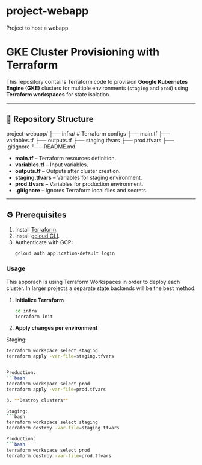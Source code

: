 # project-webapp
Project to host a webapp

# GKE Cluster Provisioning with Terraform

This repository contains Terraform code to provision **Google Kubernetes Engine (GKE)** clusters for multiple environments (`staging` and `prod`) using **Terraform workspaces** for state isolation.

---

## 📂 Repository Structure

project-webapp/
├── infra/                       # Terraform configs
├── main.tf
├── variables.tf
├── outputs.tf
├── staging.tfvars
├── prod.tfvars
├── .gitignore
└── README.md


- **main.tf** – Terraform resources definition.
- **variables.tf** – Input variables.
- **outputs.tf** – Outputs after cluster creation.
- **staging.tfvars** – Variables for staging environment.
- **prod.tfvars** – Variables for production environment.
- **.gitignore** – Ignores Terraform local files and secrets.

---

## ⚙️ Prerequisites

1. Install [Terraform](https://developer.hashicorp.com/terraform/downloads).
2. Install [gcloud CLI](https://cloud.google.com/sdk/docs/install).
3. Authenticate with GCP:
   ```bash
   gcloud auth application-default login

### Usage

This apporach is using Terraform Workspaces in order to deploy each cluster.
In larger projects a separate state backends will be the best method.

1. **Initialize Terraform**
   ```bash
   cd infra
   terraform init

2. **Apply changes per environment**

Staging:
```bash
terraform workspace select staging
terraform apply -var-file=staging.tfvars


Production:
```bash
terraform workspace select prod
terraform apply -var-file=prod.tfvars

3. **Destroy clusters**

Staging:
```bash
terraform workspace select staging
terraform destroy -var-file=staging.tfvars

Production:
```bash
terraform workspace select prod
terraform destroy -var-file=prod.tfvars